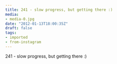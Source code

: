 ```yaml
---
title: 241 - slow progress, but getting there :)
media:
- media-0.jpg
date: "2012-01-13T18:00:35Z"
draft: false
tags:
- imported
- from-instagram
---
```

241 - slow progress, but getting there :\)
